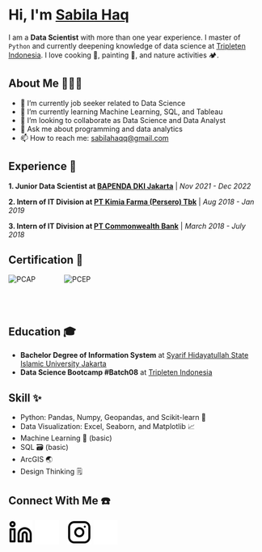# Hi, I'm [Sabila Haq](https://www.linkedin.com/in/sabilahaq/)

I am a **Data Scientist** with more than one year experience. I master of `Python` and currently deepening knowledge of data science at [Tripleten Indonesia](https://tripleten.com/id-idn/). I love cooking 🍳, painting 🎨, and nature activities 🏕️.

## About Me 👩🏻‍💻

- 🔭 I’m currently job seeker related to Data Science
- 🌱 I’m currently learning Machine Learning, SQL, and Tableau
- 👯 I’m looking to collaborate as Data Science and Data Analyst
- 💬 Ask me about programming and data analytics
- 📫 How to reach me: sabilahaqq@gmail.com

## Experience 🚀
**1. Junior Data Scientist at [BAPENDA DKI Jakarta](https://pajakonline.jakarta.go.id/)** | _Nov 2021 - Dec 2022_
<!--- Accomplish pre-processing tax data with Geopandas, Pandas, and Numpy
- Make data exploration or EDA on tax data with Matplotlib and Seaborn
- Perform data validation analysis using Decision Tree, Numpy, and Pandas
- Do modelling using Linear Regression with Numpy and Scikit-learn
- Creating automation for data quality checking and scoring of data spatial-->

**2. Intern of IT Division at [PT Kimia Farma (Persero) Tbk](https://www.kimiafarma.co.id/)** | _Aug 2018 - Jan 2019_
<!--- Making design information system for Nomor Izin Edar (NIE) using SDLC-->

**3. Intern of IT Division at [PT Commonwealth Bank](https://www.commbank.co.id/id)** | _March 2018 - July 2018_
<!--- Do query and reporting of data operational with SQL and Oracle BI-->

## Certification 🏅
[<img align="left" alt="PCAP" width="100px" src="https://images.credly.com/size/680x680/images/587b02d4-41d5-4a81-9b9d-b5076200713c/pcap-31-xx.png" style="padding-right:10px;" />](https://www.credly.com/badges/834f0c97-28c1-4b88-bf80-e79beab7b2e4/public_url)
[<img align="left" alt="PCEP" width="100px" src="https://images.credly.com/size/680x680/images/94d0811d-8fed-47e5-acc8-50b69342a9a4/pcep-30-02-badge.png" style="padding-right:10px;" />](https://www.credly.com/badges/feed8952-2a10-4de0-9a68-8baf5ebfc766/public_url)

<!-- [PCAP - Certified Associate in Python Programming](https://www.credly.com/badges/834f0c97-28c1-4b88-bf80-e79beab7b2e4/public_url)
- [PCEP - Certified Entry-Level Python Programmer](https://www.credly.com/badges/feed8952-2a10-4de0-9a68-8baf5ebfc766/public_url)-->
<br />
<br />
<br />
<br />

## Education 🎓
- **Bachelor Degree of Information System** at [Syarif Hidayatullah State Islamic University Jakarta](https://fst.uinjkt.ac.id/)
- **Data Science Bootcamp #Batch08** at [Tripleten Indonesia](https://tripleten.com/id-idn/)

## Skill ✨
- Python: Pandas, Numpy, Geopandas, and Scikit-learn 🐍
- Data Visualization: Excel, Seaborn, and Matplotlib 📈
- Machine Learning 🤖 (basic)
- SQL 🗃️ (basic)
- ArcGIS 🌏
- Design Thinking 🗒️

## Connect With Me ☎️

[![website](./img/linkedin-light.svg)](https://www.linkedin.com/in/sabilahaq#gh-light-mode-only)
[![website](./img/linkedin-dark.svg)](https://www.linkedin.com/in/sabilahaq#gh-dark-mode-only)
&nbsp;&nbsp;
[![website](./img/instagram-light.svg)](https://www.instagram.com/sabilahaq/#gh-light-mode-only)
[![website](./img/instagram-dark.svg)](https://www.instagram.com/sabilahaq/#gh-dark-mode-only)
